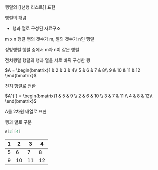 행렬의 [[선형 리스트]] 표현

행렬의 개념
- 행과 열로 구성된 자료구조 

m x n 행렬
행의 갯수가 m, 열의 갯수가 n인 행렬

정방행렬 
행렬 중에서 m과 n이 같은 행렬

전치행렬
행렬의 행과 열을 서로 바꿔 구성한 행




$A = \begin{bmatrix}1 & 2 & 3 & 4\\ 5 & 6 & 7 & 8\\ 9 & 10 & 11 & 12 \end{bmatrix}$

전치 행렬로 전환

$A^{'} = \begin{bmatrix}1 & 5 & 9 \\ 2 & 6 & 10 \\ 3 & 7 & 11 \\ 4 & 8 & 12\\ \end{bmatrix}$

A를 2차원 배열로 표현

행과 열로 구분
```cpp
A[3][4]
```

| 1 | 2 | 3 | 4 |
| ------------ | ------------ | ------------ | ------------  |
| 5 | 6 | 7 | 8 | 
| 9 | 10 | 11 | 12 | 


